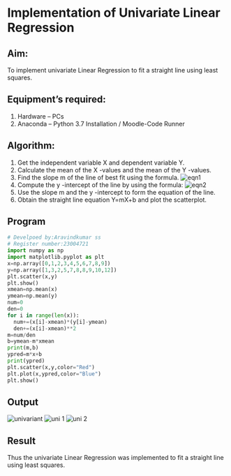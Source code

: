 # Implementation of Univariate Linear Regression
## Aim:
To implement univariate Linear Regression to fit a straight line using least squares.
## Equipment’s required:
1.	Hardware – PCs
2.	Anaconda – Python 3.7 Installation / Moodle-Code Runner
## Algorithm:
1.	Get the independent variable X and dependent variable Y.
2.	Calculate the mean of the X -values and the mean of the Y -values.
3.	Find the slope m of the line of best fit using the formula.
 ![eqn1](./eq1.jpg)
4.	Compute the y -intercept of the line by using the formula:
![eqn2](./eq2.jpg)  
5.	Use the slope m and the y -intercept to form the equation of the line.
6.	Obtain the straight line equation Y=mX+b and plot the scatterplot.
## Program
```python
# Develpoed by:Aravindkumar ss
# Register number:23004721
import numpy as np
import matplotlib.pyplot as plt
x=np.array([0,1,2,3,4,5,6,7,8,9])
y=np.array([1,3,2,5,7,8,8,9,10,12])
plt.scatter(x,y)
plt.show()
xmean=np.mean(x)
ymean=np.mean(y)
num=0
den=0
for i in range(len(x)):
  num+=(x[i]-xmean)*(y[i]-ymean)
  den+=(x[i]-xmean)**2
m=num/den
b=ymean-m*xmean
print(m,b)
ypred=m*x+b
print(ypred)
plt.scatter(x,y,color="Red")
plt.plot(x,ypred,color="Blue")
plt.show()
```
## Output
![univariant](https://github.com/aravindkumar23004721/Univariate-Linear-Regression/assets/148962674/6a16fec4-453f-43c7-9b61-dc6f1caeebdc)
![uni 1](https://github.com/aravindkumar23004721/Univariate-Linear-Regression/assets/148962674/4da5c41f-f816-4311-9f25-ef3a087f2d0f)
![uni 2](https://github.com/aravindkumar23004721/Univariate-Linear-Regression/assets/148962674/a026f0b1-08de-4871-baf6-ee7622639e58)

## Result
Thus the univariate Linear Regression was implemented to fit a straight line using least squares.
